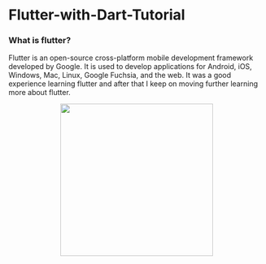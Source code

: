 # Flutter-with-Dart-Tutorial

<b><h3>What is flutter?</h3></b>
Flutter is an open-source cross-platform mobile development framework developed by Google. It is used to develop applications for Android, iOS, Windows, Mac, Linux, Google Fuchsia, and the web. It was a good experience learning flutter and after that I keep on moving further learning more about flutter.

<div align="center">
<img src="https://storage.googleapis.com/cms-storage-bucket/acb0587990b4e7890b95.png" height="300px" width="auto">
</div>
